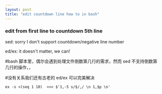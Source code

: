```yaml
---
layout: post
title: "edit countdown line how to in bash"
---
```


### edit from first line to countdown 5th line
sed: sorry I don't support countdown/negative line number

ed/ex: it doesn't matter, we can!

#bash 脚本里，偶尔会遇到处理文件倒数第几行的需求，然而 sed 不支持倒数第几行的操作，，

#没有关系我们还有古老的 ed/ex 可以完美解决

```
ex -s <(seq 1 10)  <<< $'1,-5 s/$/,/ \n 1,$p \n'
```
